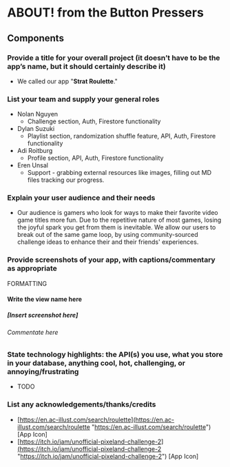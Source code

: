 
# ABOUT! from the Button Pressers

## Components

### Provide a title for your overall project (it doesn’t have to be the app’s name, but it should certainly describe it)
- We called our app "**Strat Roulette**."

### List your team and supply your general roles
 - Nolan Nguyen
	 - Challenge section, Auth, Firestore functionality
 - Dylan Suzuki
	 - Playlist section, randomization shuffle feature, API, Auth, Firestore functionality
 - Adi Roitburg
	 - Profile section, API, Auth, Firestore functionality
 - Eren Unsal
	 - Support - grabbing external resources like images, filling out MD files tracking our progress.

### Explain your user audience and their needs
-	Our audience is gamers who look for ways to make their favorite video game titles more fun. Due to the repetitive nature of most games, losing the joyful spark you get from them is inevitable. We allow our users to break out of the same game loop, by using community-sourced challenge ideas to enhance their and their friends' experiences.

### Provide screenshots of your app, with captions/commentary as appropriate

FORMATTING
#### Write the view name here
##### [Insert screenshot here]
###### Commentate here

### State technology highlights: the API(s) you use, what you store in your database, anything cool, hot, challenging, or annoying/frustrating
- TODO
### List any acknowledgements/thanks/credits 
- [https://en.ac-illust.com/search/roulette](https://en.ac-illust.com/search/roulette "https://en.ac-illust.com/search/roulette") [App Icon]
- [https://itch.io/jam/unofficial-pixeland-challenge-2](https://itch.io/jam/unofficial-pixeland-challenge-2 "https://itch.io/jam/unofficial-pixeland-challenge-2") [App Icon]
